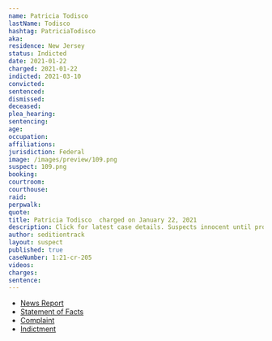 ```yaml
---
name: Patricia Todisco
lastName: Todisco
hashtag: PatriciaTodisco
aka:
residence: New Jersey
status: Indicted
date: 2021-01-22
charged: 2021-01-22
indicted: 2021-03-10
convicted: 
sentenced: 
dismissed: 
deceased:
plea_hearing:
sentencing:
age:
occupation:
affiliations:
jurisdiction: Federal
image: /images/preview/109.png
suspect: 109.png
booking:
courtroom:
courthouse:
raid:
perpwalk:
quote:
title: Patricia Todisco  charged on January 22, 2021
description: Click for latest case details. Suspects innocent until proven guilty.
author: seditiontrack
layout: suspect
published: true
caseNumber: 1:21-cr-205
videos:
charges:
sentence:
---
```

- [News Report](https://philadelphia.cbslocal.com/2021/01/22/marissa-suarez-us-capitol-riots-five-arrests-new-jersey-marissa-suarez-correctional-police-officer/)
- [Statement of Facts](https://www.justice.gov/opa/page/file/1359596/download)
- [Complaint](https://www.justice.gov/opa/page/file/1359596/download)
- [Indictment](https://www.justice.gov/usao-dc/case-multi-defendant/file/1379946/download)
